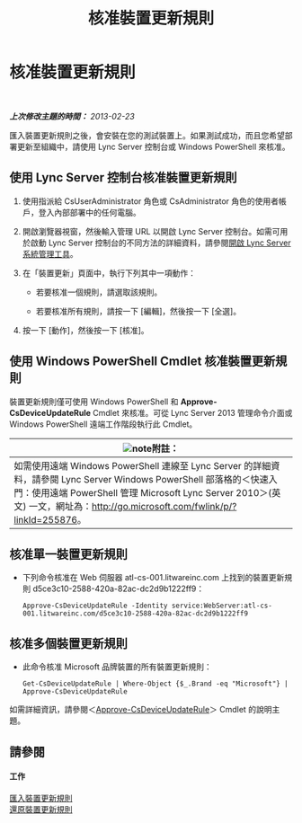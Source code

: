 ﻿---
title: 核准裝置更新規則
TOCTitle: 核准裝置更新規則
ms:assetid: 9dbb1c9a-be0f-4e13-9234-05501ab43ac5
ms:mtpsurl: https://technet.microsoft.com/zh-tw/library/JJ994053(v=OCS.15)
ms:contentKeyID: 52056197
ms.date: 08/24/2015
mtps_version: v=OCS.15
ms.translationtype: HT
---

# 核准裝置更新規則

 

_**上次修改主題的時間：** 2013-02-23_

匯入裝置更新規則之後，會安裝在您的測試裝置上。如果測試成功，而且您希望部署更新至組織中，請使用 Lync Server 控制台或 Windows PowerShell 來核准。

## 使用 Lync Server 控制台核准裝置更新規則

1.  使用指派給 CsUserAdministrator 角色或 CsAdministrator 角色的使用者帳戶，登入內部部署中的任何電腦。

2.  開啟瀏覽器視窗，然後輸入管理 URL 以開啟 Lync Server 控制台。如需可用於啟動 Lync Server 控制台的不同方法的詳細資料，請參閱[開啟 Lync Server 系統管理工具](lync-server-2013-open-lync-server-administrative-tools.md)。

3.  在「裝置更新」頁面中，執行下列其中一項動作：
    
      - 若要核准一個規則，請選取該規則。
    
      - 若要核准所有規則，請按一下 \[編輯\]，然後按一下 \[全選\]。

4.  按一下 \[動作\]，然後按一下 \[核准\]。

## 使用 Windows PowerShell Cmdlet 核准裝置更新規則

裝置更新規則僅可使用 Windows PowerShell 和 **Approve-CsDeviceUpdateRule** Cmdlet 來核准。可從 Lync Server 2013 管理命令介面或 Windows PowerShell 遠端工作階段執行此 Cmdlet。

<table>
<thead>
<tr class="header">
<th><img src="images/Gg398811.note(OCS.15).gif" title="note" alt="note" />附註：</th>
</tr>
</thead>
<tbody>
<tr class="odd">
<td>如需使用遠端 Windows PowerShell 連線至 Lync Server 的詳細資料，請參閱 Lync Server Windows PowerShell 部落格的＜快速入門：使用遠端 PowerShell 管理 Microsoft Lync Server 2010＞(英文) 一文，網址為：<a href="http://go.microsoft.com/fwlink/p/?linkid=255876">http://go.microsoft.com/fwlink/p/?linkId=255876</a>。</td>
</tr>
</tbody>
</table>


## 核准單一裝置更新規則

  - 下列命令核准在 Web 伺服器 atl-cs-001.litwareinc.com 上找到的裝置更新規則 d5ce3c10-2588-420a-82ac-dc2d9b1222ff9：
    
        Approve-CsDeviceUpdateRule -Identity service:WebServer:atl-cs-001.litwareinc.com/d5ce3c10-2588-420a-82ac-dc2d9b1222ff9

## 核准多個裝置更新規則

  - 此命令核准 Microsoft 品牌裝置的所有裝置更新規則：
    
        Get-CsDeviceUpdateRule | Where-Object {$_.Brand -eq "Microsoft"} | Approve-CsDeviceUpdateRule

如需詳細資訊，請參閱＜[Approve-CsDeviceUpdateRule](https://docs.microsoft.com/en-us/powershell/module/skype/Approve-CsDeviceUpdateRule)＞ Cmdlet 的說明主題。

## 請參閱

#### 工作

[匯入裝置更新規則](lync-server-2013-import-device-update-rules.md)  
[還原裝置更新規則](lync-server-2013-restore-a-device-update-rule.md)

